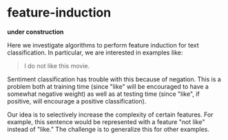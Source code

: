 # feature-induction

**under construction**

Here we investigate algorithms to perform feature induction for text classification. In particular, we are interested in examples like:

> I do not like this movie.

Sentiment classification has trouble with this because of negation. This is a problem both at training time (since "like" will be encouraged to have a somewhat negative weight) as well as at testing time (since "like", if positive, will encourage a positive classification).

Our idea is to selectively increase the complexity of certain features. For example, this sentence would be represented with a feature "not like" instead of "like." The challenge is to generalize this for other examples.
